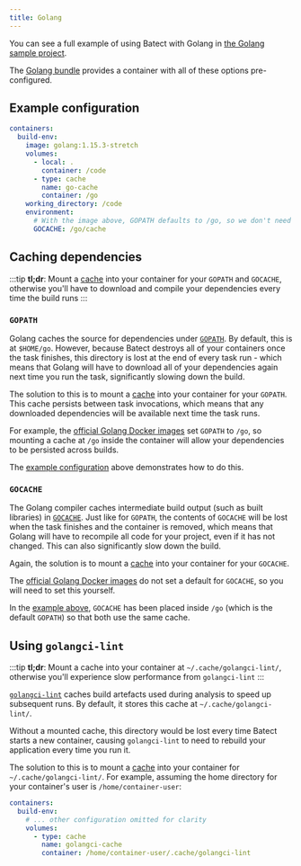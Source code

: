 ```yaml
---
title: Golang
---
```


You can see a full example of using Batect with Golang in [the Golang sample project](https://github.com/batect/batect-sample-golang).

The [Golang bundle](https://github.com/batect/golang-bundle) provides a container with all of these options pre-configured.

## Example configuration

```yaml title="batect.yml"
containers:
  build-env:
    image: golang:1.15.3-stretch
    volumes:
      - local: .
        container: /code
      - type: cache
        name: go-cache
        container: /go
    working_directory: /code
    environment:
      # With the image above, GOPATH defaults to /go, so we don't need to set it explicitly.
      GOCACHE: /go/cache
```

## Caching dependencies

:::tip
**tl;dr**: Mount a [cache](../../concepts/caches.md) into your container for your `GOPATH` and `GOCACHE`, otherwise you'll have to download and compile your dependencies every
time the build runs
:::

### `GOPATH`

Golang caches the source for dependencies under [`GOPATH`](https://github.com/golang/go/wiki/GOPATH). By default, this is at `$HOME/go`.
However, because Batect destroys all of your containers once the task finishes, this directory is lost at the end of every task run - which means that Golang
will have to download all of your dependencies again next time you run the task, significantly slowing down the build.

The solution to this is to mount a [cache](../../concepts/caches.md) into your container for your `GOPATH`. This cache persists between task invocations, which
means that any downloaded dependencies will be available next time the task runs.

For example, the [official Golang Docker images](https://hub.docker.com/_/golang) set `GOPATH` to `/go`, so mounting a cache at `/go` inside the container will
allow your dependencies to be persisted across builds.

The [example configuration](#example-configuration) above demonstrates how to do this.

### `GOCACHE`

The Golang compiler caches intermediate build output (such as built libraries) in [`GOCACHE`](https://golang.org/cmd/go/#hdr-Build_and_test_caching).
Just like for `GOPATH`, the contents of `GOCACHE` will be lost when the task finishes and the container is removed, which means that Golang will have to recompile
all code for your project, even if it has not changed. This can also significantly slow down the build.

Again, the solution is to mount a [cache](../../concepts/caches.md) into your container for your `GOCACHE`.

The [official Golang Docker images](https://hub.docker.com/_/golang) do not set a default for `GOCACHE`, so you will need to set this yourself.

In the [example above](#example-configuration), `GOCACHE` has been placed inside `/go` (which is the default `GOPATH`) so that both use the same cache.

## Using `golangci-lint`

:::tip
**tl;dr**: Mount a cache into your container at `~/.cache/golangci-lint/`, otherwise you'll experience slow performance from `golangci-lint`
:::

[`golangci-lint`](https://github.com/golangci/golangci-lint) caches build artefacts used during analysis to speed up subsequent runs.
By default, it stores this cache at `~/.cache/golangci-lint/`.

Without a mounted cache, this directory would be lost every time Batect starts a new container, causing `golangci-lint` to need to rebuild your application
every time you run it.

The solution to this is to mount a [cache](../../concepts/caches.md) into your container for `~/.cache/golangci-lint/`.
For example, assuming the home directory for your container's user is `/home/container-user`:

```yaml title="batect.yml" {5-7}
containers:
  build-env:
    # ... other configuration omitted for clarity
    volumes:
      - type: cache
        name: golangci-cache
        container: /home/container-user/.cache/golangci-lint
```
